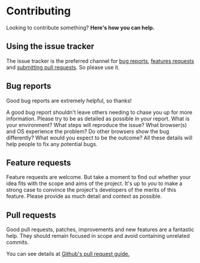 # Contributing

Looking to contribute something? **Here's how you can help.**


## Using the issue tracker

The issue tracker is the preferred channel for [bug reports](#bug-reports),
[features requests](#feature-requests) and
[submitting pull requests](#pull-requests). So please use it.


## Bug reports

Good bug reports are extremely helpful, so thanks!

A good bug report shouldn't leave others needing to chase you up for more
information. Please try to be as detailed as possible in your report. What is
your environment? What steps will reproduce the issue? What browser(s) and OS
experience the problem? Do other browsers show the bug differently? What
would you expect to be the outcome? All these details will help people to fix
any potential bugs.


## Feature requests

Feature requests are welcome. But take a moment to find out whether your idea
fits with the scope and aims of the project. It's up to *you* to make a strong
case to convince the project's developers of the merits of this feature. Please
provide as much detail and context as possible.


## Pull requests

Good pull requests, patches, improvements and new features are a fantastic
help. They should remain focused in scope and avoid containing unrelated
commits.

You can see details at 
[Github's pull request guide.](https://help.github.com/articles/about-pull-requests/)